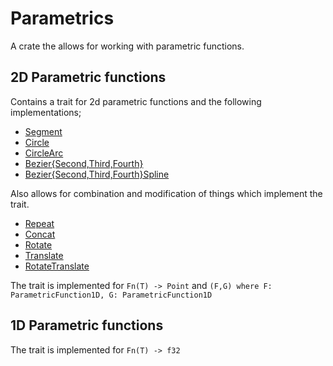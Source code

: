 # Parametrics

A crate the allows for working with parametric functions.

## 2D Parametric functions

Contains a trait for 2d parametric functions and the following implementations;

- [Segment](https://docs.rs/parametrics/newest/parametrics/segment/struct.Segment.html)
- [Circle](https://docs.rs/parametrics/newest/parametrics/circle/struct.Circle.html)
- [CircleArc](https://docs.rs/parametrics/newest/parametrics/circle/struct.CircleArc.html)
- [Bezier{Second,Third,Fourth}](https://docs.rs/parametrics/newest/parametrics/bezier/)
- [Bezier{Second,Third,Fourth}Spline](https://docs.rs/parametrics/newest/parametrics/bezier/)

Also allows for combination and modification of things which implement the trait.

- [Repeat](https://docs.rs/parametrics/newest/parametrics/core/struct.Repeat.html)
- [Concat](https://docs.rs/parametrics/newest/parametrics/core/struct.Concat.html)
- [Rotate](https://docs.rs/parametrics/newest/parametrics/core/struct.Rotate.html)
- [Translate](https://docs.rs/parametrics/newest/parametrics/core/struct.Translate.html)
- [RotateTranslate](https://docs.rs/parametrics/newest/parametrics/core/struct.RotateTranslate.html)

The trait is implemented for `Fn(T) -> Point` and `(F,G) where F: ParametricFunction1D, G: ParametricFunction1D`

## 1D Parametric functions

The trait is implemented for `Fn(T) -> f32`


